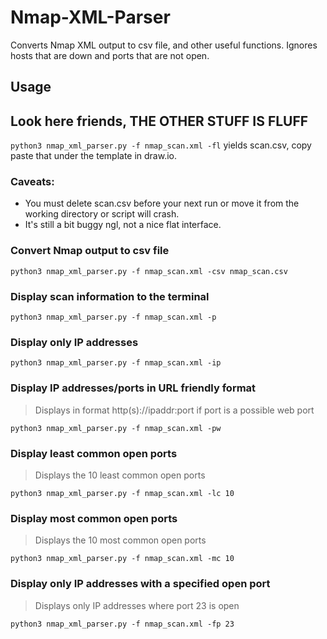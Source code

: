 # Nmap-XML-Parser
Converts Nmap XML output to csv file, and other useful functions. Ignores hosts that are down and ports that are not open.

## Usage

## Look here friends, THE OTHER STUFF IS FLUFF
`python3 nmap_xml_parser.py -f nmap_scan.xml -fl` yields scan.csv, copy paste that under the template in draw.io.

### Caveats:
- You must delete scan.csv before your next run or move it from the working directory or script will crash.
- It's still a bit buggy ngl, not a nice flat interface.

### Convert Nmap output to csv file
`python3 nmap_xml_parser.py -f nmap_scan.xml -csv nmap_scan.csv`

### Display scan information to the terminal
`python3 nmap_xml_parser.py -f nmap_scan.xml -p`

### Display only IP addresses
`python3 nmap_xml_parser.py -f nmap_scan.xml -ip`

### Display IP addresses/ports in URL friendly format
> Displays in format http(s)://ipaddr:port if port is a possible web port

`python3 nmap_xml_parser.py -f nmap_scan.xml -pw`

### Display least common open ports
> Displays the 10 least common open ports

`python3 nmap_xml_parser.py -f nmap_scan.xml -lc 10`

### Display most common open ports
> Displays the 10 most common open ports

`python3 nmap_xml_parser.py -f nmap_scan.xml -mc 10`

### Display only IP addresses with a specified open port
> Displays only IP addresses where port 23 is open

`python3 nmap_xml_parser.py -f nmap_scan.xml -fp 23`

